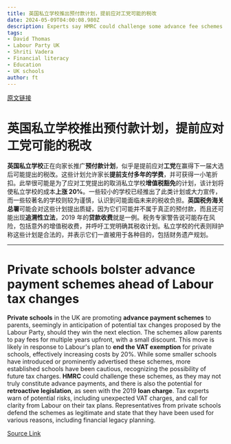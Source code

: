 ```yaml
---
title: 英国私立学校推出预付款计划，提前应对工党可能的税改
date: 2024-05-09T04:00:08.980Z
description: Experts say HMRC could challenge some advance fee schemes
tags: 
- David Thomas
- Labour Party UK
- Shriti Vadera
- Financial literacy
- Education
- UK schools
author: ft
---
```


[原文链接](https://ft.com/content/b61d4b9b-6584-495e-be4d-023aa36538ac)

# **英国私立学校推出预付款计划，提前应对工党可能的税改** 

**英国私立学校**正在向家长推广**预付款计划**，似乎是提前应对**工党**在赢得下一届大选后可能提出的税改。这些计划允许家长**提前支付多年的学费**，并可获得一小笔折扣。此举很可能是为了应对工党提出的取消私立学校**增值税豁免**的计划，该计划将使私立学校的成本**上涨 20%**。一些较小的学校已经推出了此类计划或大力宣传，而一些较著名的学校则较为谨慎，认识到可能面临未来的税收负担。**英国税务海关总署**可能会对这些计划提出质疑，因为它们可能并不属于真正的预付款，而且还可能出现**追溯性立法**，2019 年的**贷款收费**就是一例。税务专家警告说可能存在风险，包括意外的增值税收费，并呼吁工党明确其税收计划。私立学校的代表则辩护称这些计划是合法的，并表示它们一直被用于各种目的，包括财务遗产规划。

---

# Private schools bolster advance payment schemes ahead of Labour tax changes 

**Private schools** in the UK are promoting **advance payment schemes** to parents, seemingly in anticipation of potential tax changes proposed by the Labour Party, should they win the next election. The schemes allow parents to pay fees for multiple years upfront, with a small discount. This move is likely in response to Labour's plan to **end the VAT exemption** for private schools, effectively increasing costs by 20%. While some smaller schools have introduced or prominently advertised these schemes, more established schools have been cautious, recognizing the possibility of future tax charges. **HMRC** could challenge these schemes, as they may not truly constitute advance payments, and there is also the potential for **retroactive legislation**, as seen with the 2019 **loan charge**. Tax experts warn of potential risks, including unexpected VAT charges, and call for clarity from Labour on their tax plans. Representatives from private schools defend the schemes as legitimate and state that they have been used for various reasons, including financial legacy planning.

[Source Link](https://ft.com/content/b61d4b9b-6584-495e-be4d-023aa36538ac)

